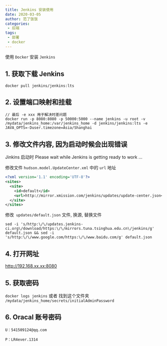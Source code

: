 ```yaml
---
title: Jenkins 安装使用
date: 2020-03-05
author: 范了饭饭
categories:
 - 后端
tags: 
 - 部署
 - docker
---
```


使用 `Docker` 安装 `Jenkins` 

## 1. 获取下载 Jenkins 

`docker pull jenkins/jenkins:lts`


## 2. 设置端口映射和挂载
```
// 最后 -e xxx 用于解决时差问题
docker run -p 8080:8080 -p 50000:5000 --name jenkins -u root -v /mydata/jenkins_home:/var/jenkins_home -d jenkins/jenkins:lts -e JAVA_OPTS=-Duser.timezone=Asia/Shanghai
```

## 3. 修改文件内容, 因为启动时候会出现错误

Jinkins 启动时 Please wait while Jenkins is getting ready to work ...

修改文件 `hudson.model.UpdateCenter.xml` 中的 `url` 地址
```xml
<?xml version='1.1' encoding='UTF-8'?>
<sites>
  <site>
    <id>default</id>
    <url>http://mirror.xmission.com/jenkins/updates/update-center.json</url>
  </site>
</sites>
```
修改` updates/default.json` 文件, 换源, 替换文件
```shell
sed -i 's/http:\/\/updates.jenkins-ci.org\/download/https:\/\/mirrors.tuna.tsinghua.edu.cn\/jenkins/g' default.json && sed -i 's/http:\/\/www.google.com/https:\/\/www.baidu.com/g' default.json
```

## 4. 打开网址

http://192.168.xx.xx:8080


## 5. 获取密码

`docker logs jenkins` 或者 找到这个文件夹 `/mydata/jenkins_home/secrets/initialAdminPassword`



## 6. Oracal 账号密码
```
U：541509124@qq.com
 
P：LR4ever.1314
```